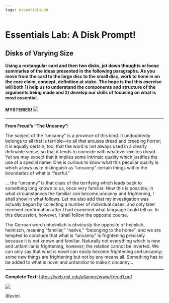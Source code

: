 ```yaml
---
tags: essentialsLab
---
```




# Essentials Lab: A Disk Prompt!

## Disks of Varying Size

**Using a rectangular card and then two disks, jot down thoughts or loose summaries of the ideas presented in the following paragraphs. As you move from the card to the large disc to the small disc, work to hone in on the core claim, concept, definition at stake. The hope is that this exercise will both 1) help us to understand the components and structure of the arguments being made and 2) develop our skills of focusing on what is most essential.**

#### MYSTERIES! ![](https://i.imgur.com/hnXfIkR.png)

---
**From Freud’s “The Uncanny”:**

The subject of the “uncanny” is a province of this kind. It undoubtedly belongs to all that is terrible—to all that arouses dread and creeping horror; it is equally certain, too, that the word is not always used in a clearly definable sense, so that it tends to coincide with whatever excites dread. Yet we may expect that it implies some intrinsic quality which justifies the use of a special name. One is curious to know what this peculiar quality is which allows us to distinguish as “uncanny” certain things within the boundaries of what is “fearful.”

… the “uncanny” is that class of the terrifying which leads back to something long known to us, once very familiar. How this is possible, in what circumstances the familiar can become uncanny and frightening, I shall show in what follows. Let me also add that my investigation was actually begun by collecting a number of individual cases, and only later received confirmation after I had examined what language could tell us. In this discussion, however, I shall follow the opposite course. 

The German word unheimlich is obviously the opposite of heimlich, heimisch, meaning “familiar,” “native,” “belonging to the home”; and we are tempted to conclude that what is “uncanny” is frightening precisely because it is not known and familiar. Naturally not everything which is new and unfamiliar is frightening, however; the relation cannot be inverted. We can only say that what is novel can easily become frightening and uncanny; some new things are frightening but not by any means all. Something has to be added to what is novel and unfamiliar to make it uncanny…

---
**Complete Text:** https://web.mit.edu/allanmc/www/freud1.pdf

![](https://i.imgur.com/ACJvBLa.png)

(Kevin)
